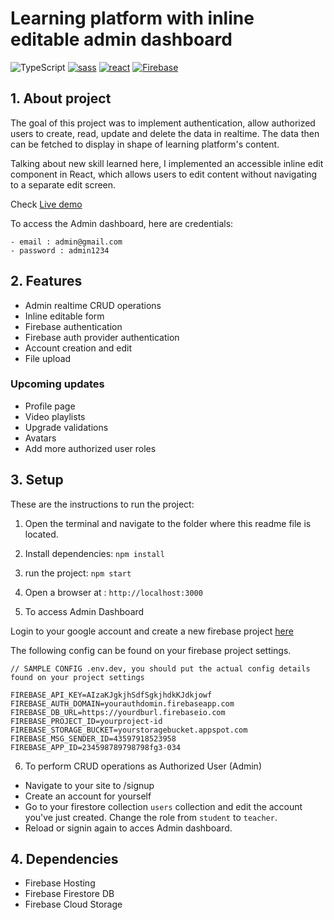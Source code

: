 
# Learning platform with inline editable admin dashboard

![TypeScript](https://img.shields.io/badge/typescript-%23007ACC.svg?style=for-the-badge&logo=typescript&logoColor=white)
[![sass](https://img.shields.io/badge/Sass-CC6699?style=for-the-badge&logo=sass&logoColor=white)](https://sass-lang.com/)
[![react](https://img.shields.io/badge/React-20232A?style=for-the-badge&logo=react&logoColor=61DAFB)](https://reactjs.org/)
[![Firebase](https://img.shields.io/badge/firebase-%23039BE5.svg?style=for-the-badge&logo=firebase)](https://firebase.google.com/)


## 1. About project

The goal of this project was to implement authentication, allow authorized users to create, read, update and delete the data in realtime. The data then can be fetched to display in shape of learning platform's content.

Talking about new skill learned here, I implemented an accessible inline edit component in React, which allows users to edit content without navigating to a separate edit screen. 

Check [Live demo](https://learning-platform-giang.web.app/)

To access the Admin dashboard, here are credentials:
```
- email : admin@gmail.com
- password : admin1234
```
## 2. Features
- Admin realtime CRUD operations
- Inline editable form
- Firebase authentication
- Firebase auth provider authentication
- Account creation and edit
- File upload

### Upcoming updates
- Profile page
- Video playlists
- Upgrade validations
- Avatars
- Add more authorized user roles
## 3. Setup

These are the instructions to run the project:

1. Open the terminal and navigate to the folder where this readme file is located.
2. Install dependencies:
   `npm install`
3. run the project:
   `npm start`
4. Open a browser at : `http://localhost:3000`

5. To access Admin Dashboard
   
Login to your google account and create a new firebase project [here](https://console.firebase.google.com/)

The following config can be found on your firebase project settings.
```
// SAMPLE CONFIG .env.dev, you should put the actual config details found on your project settings

FIREBASE_API_KEY=AIzaKJgkjhSdfSgkjhdkKJdkjowf
FIREBASE_AUTH_DOMAIN=yourauthdomin.firebaseapp.com
FIREBASE_DB_URL=https://yourdburl.firebaseio.com
FIREBASE_PROJECT_ID=yourproject-id
FIREBASE_STORAGE_BUCKET=yourstoragebucket.appspot.com
FIREBASE_MSG_SENDER_ID=43597918523958
FIREBASE_APP_ID=234598789798798fg3-034
```

6. To perform CRUD operations as Authorized User (Admin)
   
- Navigate to your site to /signup
- Create an account for yourself
- Go to your firestore collection `users` collection and edit the account you've just created. Change the role from `student` to `teacher`.
- Reload or signin again to acces Admin dashboard.

## 4. Dependencies

- Firebase Hosting
- Firebase Firestore DB
- Firebase Cloud Storage

